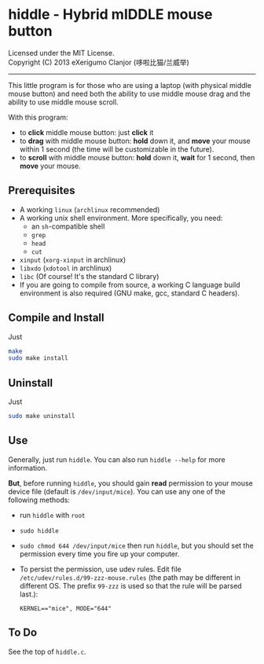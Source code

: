# hiddle - Hybrid mIDDLE mouse button
Licensed under the MIT License.<br>
Copyright (C) 2013 eXerigumo Clanjor (哆啦比猫/兰威举)<hr>

This little program is for those who are using a laptop
(with physical middle mouse button) and need both the ability to
use middle mouse drag and the ability to use middle mouse scroll.

With this program:
* to **click** middle mouse button: just **click** it
* to **drag** with middle mouse button: **hold** down it, and **move** your mouse
  within 1 second (the time will be customizable in the future).
* to **scroll** with middle mouse button: **hold** down it, **wait** for 1 second,
  then **move** your mouse.

## Prerequisites
* A working `linux` (`archlinux` recommended)
* A working unix shell environment. More specifically, you need:
  * an `sh`-compatible shell
  * `grep`
  * `head`
  * `cut`
* `xinput` (`xorg-xinput` in archlinux)
* `libxdo` (`xdotool` in archlinux)
* `libc` (Of course! It's the standard C library)
* If you are going to compile from source, a working C language build
  environment is also required (GNU make, gcc, standard C headers).

## Compile and Install
Just
```bash
make
sudo make install
```

## Uninstall
Just
```bash
sudo make uninstall
```

## Use
Generally, just run `hiddle`.
You can also run `hiddle --help` for more information.

**But**, before running `hiddle`, you should gain **read** permission
to your mouse device file (default is `/dev/input/mice`). You can use
any one of the following methods:
* run `hiddle` with `root`
* `sudo hiddle`
* `sudo chmod 644 /dev/input/mice` then run `hiddle`, but you should set
  the permission every time you fire up your computer.
* To persist the permission, use udev rules.
  Edit file `/etc/udev/rules.d/99-zzz-mouse.rules`
  (the path may be different in different OS. The prefix `99-zzz` is used
  so that the rule will be parsed last.):

  ```udev
  KERNEL=="mice", MODE="644"
  ```

## To Do
See the top of `hiddle.c`.


